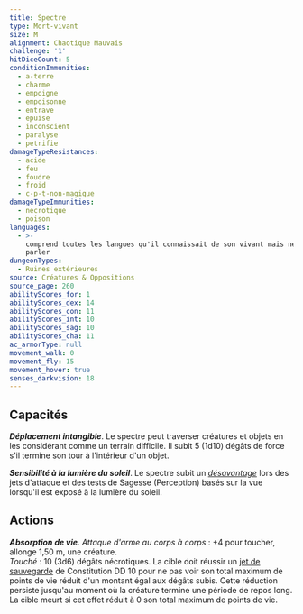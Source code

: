 ```yaml
---
title: Spectre
type: Mort-vivant
size: M
alignment: Chaotique Mauvais
challenge: '1'
hitDiceCount: 5
conditionImmunities:
  - a-terre
  - charme
  - empoigne
  - empoisonne
  - entrave
  - epuise
  - inconscient
  - paralyse
  - petrifie
damageTypeResistances:
  - acide
  - feu
  - foudre
  - froid
  - c-p-t-non-magique
damageTypeImmunities:
  - necrotique
  - poison
languages:
  - >-
    comprend toutes les langues qu'il connaissait de son vivant mais ne peut pas
    parler
dungeonTypes:
  - Ruines extérieures
source: Créatures & Oppositions
source_page: 260
abilityScores_for: 1
abilityScores_dex: 14
abilityScores_con: 11
abilityScores_int: 10
abilityScores_sag: 10
abilityScores_cha: 11
ac_armorType: null
movement_walk: 0
movement_fly: 15
movement_hover: true
senses_darkvision: 18
---
```

## Capacités
_**Déplacement intangible**_. Le spectre peut traverser créatures et objets en les considérant comme un terrain difficile. Il subit 5 (1d10) dégâts de force s'il termine son tour à l'intérieur d'un objet.

_**Sensibilité à la lumière du soleil**_. Le spectre subit un [_désavantage_](/utiliser-les-caracteristiques/#avantage-et-desavantage) lors des jets d'attaque et des tests de Sagesse (Perception) basés sur la vue lorsqu'il est exposé à la lumière du soleil.

## Actions
_**Absorption de vie**_. _Attaque d'arme au corps à corps_ : +4 pour toucher, allonge 1,50 m, une créature.  
_Touché_ : 10 (3d6) dégâts nécrotiques. La cible doit réussir un [jet de sauvegarde](/utiliser-les-caracteristiques/#jets-de-sauvegarde) de Constitution DD 10 pour ne pas voir son total maximum de points de vie réduit d'un montant égal aux dégâts subis. Cette réduction persiste jusqu'au moment où la créature termine une période de repos long. La cible meurt si cet effet réduit à 0 son total maximum de points de vie.

